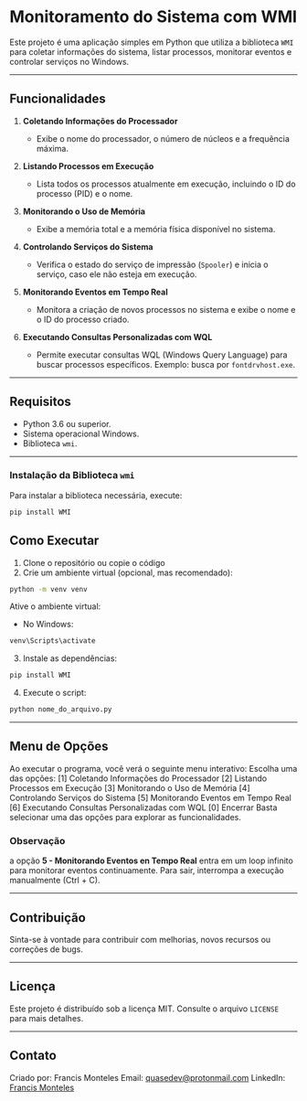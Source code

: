 # Monitoramento do Sistema com WMI

Este projeto é uma aplicação simples em Python que utiliza a biblioteca `WMI` para coletar informações do sistema, listar processos, monitorar eventos e controlar serviços no Windows.
___
## Funcionalidades

1. **Coletando Informações do Processador**  
   - Exibe o nome do processador, o número de núcleos e a frequência máxima.

2. **Listando Processos em Execução**  
   - Lista todos os processos atualmente em execução, incluindo o ID do processo (PID) e o nome.

3. **Monitorando o Uso de Memória**  
   - Exibe a memória total e a memória física disponível no sistema.

4. **Controlando Serviços do Sistema**  
   - Verifica o estado do serviço de impressão (`Spooler`) e inicia o serviço, caso ele não esteja em execução.

5. **Monitorando Eventos em Tempo Real**  
   - Monitora a criação de novos processos no sistema e exibe o nome e o ID do processo criado.

6. **Executando Consultas Personalizadas com WQL**  
   - Permite executar consultas WQL (Windows Query Language) para buscar processos específicos. Exemplo: busca por `fontdrvhost.exe`.
___
## Requisitos

- Python 3.6 ou superior.
- Sistema operacional Windows.
- Biblioteca `wmi`.
___
### Instalação da Biblioteca `wmi`

Para instalar a biblioteca necessária, execute:
```bash
pip install WMI
```
## Como Executar
1. Clone o repositório ou copie o código
2. Crie um ambiente virtual (opcional, mas recomendado):
```bash
python -m venv venv
```
Ative o ambiente virtual:
- No Windows:
```bash
venv\Scripts\activate
```
3. Instale as dependências:
```bash
pip install WMI
```
4. Execute o script:
```bash
python nome_do_arquivo.py
```
___
## Menu de Opções
Ao executar o programa, você verá o seguinte menu interativo:
Escolha uma das opções:
[1] Coletando Informações do Processador
[2] Listando Processos em Execução
[3] Monitorando o Uso de Memória
[4] Controlando Serviços do Sistema
[5] Monitorando Eventos em Tempo Real
[6] Executando Consultas Personalizadas com WQL
[0] Encerrar
Basta selecionar uma das opções para explorar as funcionalidades.
### Observação
a opção **5 - Monitorando Eventos en Tempo Real** entra em um loop infinito para monitorar eventos continuamente. Para sair, interrompa a execução manualmente (Ctrl + C).
___
## Contribuição
Sinta-se à vontade para contribuir com melhorias, novos recursos ou correções de bugs.
***
## Licença
Este projeto é distribuído sob a licença MIT. Consulte o arquivo `LICENSE` para mais detalhes.
***
## Contato
Criado por: Francis Monteles
Email: <quasedev@protonmail.com>
LinkedIn: [Francis Monteles](https://www.linkedin.com/in/francis-monteles/)